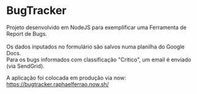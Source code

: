 ﻿# BugTracker

Projeto desenvolvido em NodeJS para exemplificar uma Ferramenta de Report de Bugs.<br><br>
Os dados inputados no formulário são salvos numa planilha do Google Docs.<br>
Para os bugs informados com classificação "Crítico", um email é enviado (via SendGrid).

A aplicação foi colocada em produção via now: https://bugtracker.raphaelferrao.now.sh/
